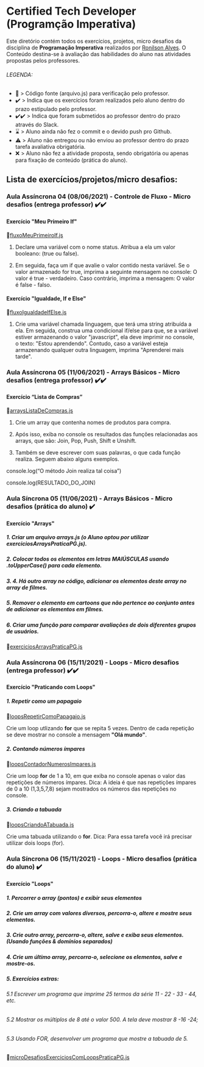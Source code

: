 # Certified Tech Developer (Programção Imperativa)
Este diretório contém todos os exercícios, projetos, micro desafios da disciplina de <b>Programação Imperativa</b> realizados por [Ronilson Alves](https://linkedin.com/in/ronilsonalves).
O Conteúdo destina-se à avaliação das habilidades do aluno nas atividades propostas pelos professores.

###### LEGENDA:
- 📄 > Código fonte (arquivo.js) para verificação pelo professor.
- ✔️ > Indica que os exercícios foram realizados pelo aluno dentro do prazo estipulado pelo professor.
- ✔️✔️ > Indica que foram submetidos ao professor dentro do prazo através do Slack.
- ⌛ > Aluno ainda não fez o commit e o devido push pro Github.
- ⚠️ > Aluno não entregou ou não enviou ao professor dentro do prazo tarefa avaliativa obrigatória.
- ❌ > Aluno não fez a atividade proposta, sendo obrigatória ou apenas para fixação de conteúdo (prática do aluno).

## Lista de exercícios/projetos/micro desafios:

### Aula Assíncrona 04 (08/06/2021) - Controle de Fluxo - Micro desafios (entrega professor) ✔️✔️
#### Exercício "Meu  Primeiro If"
📄[fluxoMeuPrimeiroIf.js](/ProgramacaoImperativa/Aula04/fluxoMeuPrimeiroIf.js) 
1. Declare uma variável com o nome status. Atribua a ela um valor booleano: (true ou false).

2. Em seguida, faça um if que avalie o valor contido nesta variável. Se o valor armazenado for true, imprima a seguinte mensagem no console: O valor é true - verdadeiro. Caso contrário, imprima a mensagem: O valor é false - falso.

#### Exercício "Igualdade, If e Else"
📄[fluxoIgualdadeIfElse.js](/ProgramacaoImperativa/Aula04/fluxoIgualdadeIfElse.js) 
1. Crie uma variável chamada linguagem, que terá uma string atribuída a ela. Em seguida, construa uma condicional if/else para que, se a variável estiver armazenando o valor "javascript", ela deve imprimir no console, o texto: "Estou aprendendo". Contudo, caso a variável esteja armazenando qualquer outra linguagem, imprima "Aprenderei mais tarde".

### Aula Assíncrona 05 (11/06/2021) - Arrays Básicos - Micro desafios (entrega professor) ✔️✔️
#### Exercício “Lista de Compras”
📄[arraysListaDeCompras.js](/ProgramacaoImperativa/Aula05/arraysBasicosListaDeCompras.js) 
1. Crie um array que contenha nomes de produtos para compra. 

2. Após isso, exiba no console os resultados das funções relacionadas aos arrays, que são: Join, Pop, Push, Shift e Unshift. 

3. Também se deve escrever com suas palavras, o que cada função realiza. Seguem abaixo alguns exemplos.

console.log(“O método Join realiza tal coisa”)

console.log(RESULTADO_DO_JOIN)

### Aula Síncrona 05 (11/06/2021) - Arrays Básicos - Micro desafios (prática do aluno) ✔️
#### Exercício "Arrays"
##### 1. Criar um arquivo arrays.js (o Aluno optou por utilizar exerciciosArraysPraticaPG.js).
##### 2. Colocar todos os elementos em letras MAIÚSCULAS usando .toUpperCase() para cada elemento.
##### 3. 4. Há outro array no código, adicionar os elementos deste array no array de filmes.
##### 5. Remover o elemento em cartoons que não pertence ao conjunto antes de adicionar os elementos em filmes.
##### 6. Criar uma função para comparar avaliações de dois diferentes grupos de usuários.
📄[exerciciosArraysPraticaPG.js](/ProgramacaoImperativa/Aula05/exerciciosArraysPraticaPG.js)

### Aula Assíncrona 06 (15/11/2021) - Loops - Micro desafios (entrega professor) ✔️✔️
#### Exercício "Praticando com Loops"
##### 1. Repetir como um papagaio
📄[loopsRepetirComoPapagaio.js](/ProgramacaoImperativa/Aula06/loopsRepetirComoPapagaio.js) 

Crie um loop utlizando <b>for</b> que se repita 5 vezes. Dentro de cada repetição se deve mostrar no console a mensagem <b>"Olá mundo"</b>.

##### 2. Contando números ímpares
📄[loopsContadorNumerosImpares.js](/ProgramacaoImperativa/Aula06/loopsContadorNumerosImpares.js)

Crie um loop <b>for</b> de 1 a 10, em que exiba no console apenas o valor das repetições de números ímpares. Dica: A ideia é que nas repetições ímpares de 0 a 10 (1,3,5,7,8) sejam mostrados os números das repetições no console.

##### 3. Criando a tabuada
📄[loopsCriandoATabuada.js](/ProgramacaoImperativa/Aula06/loopsCriandoATabuada.js)

Crie uma tabuada utilizando o <b>for</b>. Dica: Para essa tarefa você irá precisar utilizar dois loops (for).

### Aula Síncrona 06 (15/11/2021) - Loops - Micro desafios (prática do aluno) ✔️
#### Exercício "Loops"
##### 1. Percorrer o array (pontos) e exibir seus elementos
##### 2. Crie um array com valores diversos, percorra-o, altere e mostre seus elementos.
##### 3. Crie outro array, percorra-o, altere, salve e exiba seus elementos. (Usando funções & domínios separados)
##### 4. Crie um último array, percorra-o, selecione os elementos, salve e mostre-os.
##### 5. Exercícios extras:
###### 5.1 Escrever um programa que imprime 25 termos da série 11 - 22 - 33 - 44, etc. 
###### 5.2 Mostrar os múltiplos de 8 até o valor 500. A tela deve mostrar 8 -16 -24;
###### 5.3 Usando FOR, desenvolver um programa que mostre a tabuada de 5.
📄[microDesafiosExerciciosComLoopsPraticaPG.js](/ProgramacaoImperativa/Aula06/microDesafiosExerciciosComLoopsPraticaPG.js)